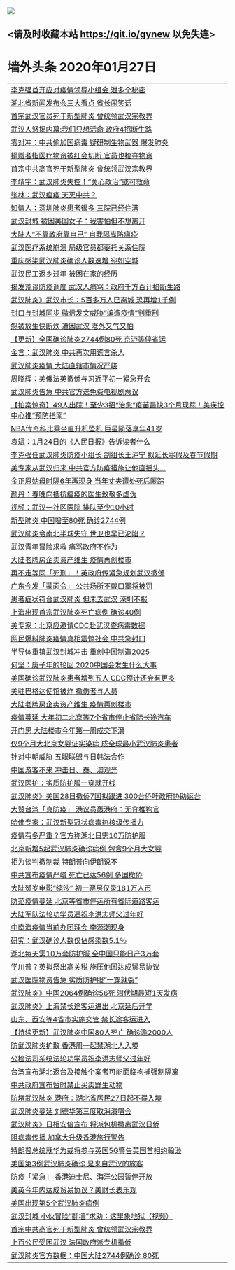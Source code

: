 
<tr>
  <td align=center><img src="https://cdn.jsdelivr.net/gh/gyoupiodf/im1/%E5%BE%AE%E4%BF%A1%E8%AF%B4%E6%98%8E4.jpg" /></td>  
</tr>

## <请及时收藏本站 https://git.io/gynew 以免失连> </a>
# 墙外头条 2020年01月27日</a>

<table>

<tr><td colspan="2" align="left"><a href="https://xball.casa/oo.aspx?name=c1122325&key=eqxowaguscvmxdgc&from=gy">李克强首开应对疫情领导小组会 泄多个秘密</a></td></tr>
<tr><td colspan="2" align="left"><a href="https://xball.casa/oo.aspx?name=c1122341&key=eqxowaguscvmxdgc&from=gy">湖北省新闻发布会三大看点 省长闹笑话</a></td></tr>
<tr><td colspan="2" align="left"><a href="https://xball.casa/oo.aspx?name=c1122333&key=eqxowaguscvmxdgc&from=gy">首宗武汉官员死于新型肺炎 曾统领武汉宗教界</a></td></tr>
<tr><td colspan="2" align="left"><a href="https://xball.casa/oo.aspx?name=c1122329&key=eqxowaguscvmxdgc&from=gy">武汉人怒揭内幕:我们只想活命 政府4招断生路</a></td></tr>
<tr><td colspan="2" align="left"><a href="https://xball.casa/oo.aspx?name=c1122354&key=eqxowaguscvmxdgc&from=gy">零对冲：中共偷加国病毒 疑研制生物武器 爆发肺炎</a></td></tr>
<tr><td colspan="2" align="left"><a href="https://xball.casa/oo.aspx?name=c1122365&key=eqxowaguscvmxdgc&from=gy">捐赠者指医疗物资被红会切断 官员也抢夺物资</a></td></tr>
<tr><td colspan="2" align="left"><a href="https://xball.casa/oo.aspx?name=c1122352&key=eqxowaguscvmxdgc&from=gy">首宗中共高官死于新型肺炎 曾统领武汉宗教界</a></td></tr>
<tr><td colspan="2" align="left"><a href="https://xball.casa/oo.aspx?name=c1122330&key=eqxowaguscvmxdgc&from=gy">李靖宇：武汉肺炎失控！“关心政治”或可救命</a></td></tr>
<tr><td colspan="2" align="left"><a href="https://xball.casa/oo.aspx?name=c1122331&key=eqxowaguscvmxdgc&from=gy">张林：武汉瘟疫 天灭中共？</a></td></tr>
<tr><td colspan="2" align="left"><a href="https://xball.casa/oo.aspx?name=c1122326&key=eqxowaguscvmxdgc&from=gy">知情人：深圳肺炎患者很多 三院已经住满</a></td></tr>
<tr><td colspan="2" align="left"><a href="https://xball.casa/oo.aspx?name=c1122334&key=eqxowaguscvmxdgc&from=gy">武汉封城 被困美国女子：我害怕但不想离开</a></td></tr>
<tr><td colspan="2" align="left"><a href="https://xball.casa/oo.aspx?name=c1122342&key=eqxowaguscvmxdgc&from=gy">大陆人“不靠政府靠自己” 自我隔离防瘟疫</a></td></tr>
<tr><td colspan="2" align="left"><a href="https://xball.casa/oo.aspx?name=c1122328&key=eqxowaguscvmxdgc&from=gy">武汉医疗系统崩溃 局级官员都要托关系住院</a></td></tr>
<tr><td colspan="2" align="left"><a href="https://xball.casa/oo.aspx?name=c1122323&key=eqxowaguscvmxdgc&from=gy">重庆感染武汉肺炎确诊人数速增 宛如空城</a></td></tr>
<tr><td colspan="2" align="left"><a href="https://xball.casa/oo.aspx?name=c1122318&key=eqxowaguscvmxdgc&from=gy">武汉民工返乡过年 被困在家的经历</a></td></tr>
<tr><td colspan="2" align="left"><a href="https://xball.casa/oo.aspx?name=c1122315&key=eqxowaguscvmxdgc&from=gy">揭发荒谬防疫调度 武汉人痛骂：政府千方百计掐断生路</a></td></tr>
<tr><td colspan="2" align="left"><a href="https://xball.casa/oo.aspx?name=c1122291&key=eqxowaguscvmxdgc&from=gy">武汉肺炎》武汉市长：5百多万人已离城 恐再增1千例</a></td></tr>
<tr><td colspan="2" align="left"><a href="https://xball.casa/oo.aspx?name=c1122299&key=eqxowaguscvmxdgc&from=gy">封口与封城同步 微信发文威胁“编造疫情”判重刑</a></td></tr>
<tr><td colspan="2" align="left"><a href="https://xball.casa/oo.aspx?name=c1122355&key=eqxowaguscvmxdgc&from=gy">怨被放生快断炊 遭困武汉 老外又气又怕</a></td></tr>
<tr><td colspan="2" align="left"><a href="https://xball.casa/oo.aspx?name=c1120951&key=eqxowaguscvmxdgc&from=gy">【更新】全国确诊肺炎2744例80死 京沪等停省运</a></td></tr>
<tr><td colspan="2" align="left"><a href="https://xball.casa/oo.aspx?name=c1122371&key=eqxowaguscvmxdgc&from=gy">金言：武汉肺炎 中共再次用谎言杀人</a></td></tr>
<tr><td colspan="2" align="left"><a href="https://xball.casa/oo.aspx?name=c1122337&key=eqxowaguscvmxdgc&from=gy">武汉肺炎疫情 大陆直辖市情况严峻</a></td></tr>
<tr><td colspan="2" align="left"><a href="https://xball.casa/oo.aspx?name=c1122343&key=eqxowaguscvmxdgc&from=gy">周晓辉：美俄法英撤侨与习近平初一紧急开会</a></td></tr>
<tr><td colspan="2" align="left"><a href="https://xball.casa/oo.aspx?name=c1122364&key=eqxowaguscvmxdgc&from=gy">武汉肺炎告急 中共官方送免费电视剧惹议</a></td></tr>
<tr><td colspan="2" align="left"><a href="https://xball.casa/oo.aspx?name=c1122286&key=eqxowaguscvmxdgc&from=gy">【拍案惊奇】49人出院！至少3招“治愈”疫苗最快3个月现踪！美疾控中心推“预防指南”</a></td></tr>
<tr><td colspan="2" align="left"><a href="https://xball.casa/oo.aspx?name=c1122350&key=eqxowaguscvmxdgc&from=gy">NBA传奇科比乘坐直升机坠机 巨星陨落享年41岁</a></td></tr>
<tr><td colspan="2" align="left"><a href="https://xball.casa/oo.aspx?name=c1122332&key=eqxowaguscvmxdgc&from=gy">袁斌：1月24日的《人民日报》告诉读者什么</a></td></tr>
<tr><td colspan="2" align="left"><a href="https://xball.casa/oo.aspx?name=c1122287&key=eqxowaguscvmxdgc&from=gy">李克强任武汉肺炎防疫小组长 副组长王沪宁 拟延长寒假及春节假期</a></td></tr>
<tr><td colspan="2" align="left"><a href="https://xball.casa/oo.aspx?name=c1122307&key=eqxowaguscvmxdgc&from=gy">美专家从武汉归来 中共官方防疫措施让他直摇头…</a></td></tr>
<tr><td colspan="2" align="left"><a href="https://xball.casa/oo.aspx?name=c1122288&key=eqxowaguscvmxdgc&from=gy">金正恩姑母时隔6年再现身 当年丈夫遭处死后匿踪</a></td></tr>
<tr><td colspan="2" align="left"><a href="https://xball.casa/oo.aspx?name=c1122338&key=eqxowaguscvmxdgc&from=gy">颜丹：春晚向抵抗瘟疫的医生致敬多虚伪</a></td></tr>
<tr><td colspan="2" align="left"><a href="https://xball.casa/oo.aspx?name=c1122327&key=eqxowaguscvmxdgc&from=gy">视频：武汉一社区医院  排队至少10小时</a></td></tr>
<tr><td colspan="2" align="left"><a href="https://xball.casa/oo.aspx?name=c1122370&key=eqxowaguscvmxdgc&from=gy">新型肺炎 中国增至80死 确诊2744例</a></td></tr>
<tr><td colspan="2" align="left"><a href="https://xball.casa/oo.aspx?name=c1122314&key=eqxowaguscvmxdgc&from=gy">武汉肺炎令南北半球失守 世卫也早已沦陷？</a></td></tr>
<tr><td colspan="2" align="left"><a href="https://xball.casa/oo.aspx?name=c1122322&key=eqxowaguscvmxdgc&from=gy">武汉青年冒险求救 痛骂政府不作为</a></td></tr>
<tr><td colspan="2" align="left"><a href="https://xball.casa/oo.aspx?name=c1122351&key=eqxowaguscvmxdgc&from=gy">大陆老牌房企卖资产维生 疫情再创楼市</a></td></tr>
<tr><td colspan="2" align="left"><a href="https://xball.casa/oo.aspx?name=c1122376&key=eqxowaguscvmxdgc&from=gy">再不走等同「死刑」！英政府传紧急规划武汉撤侨</a></td></tr>
<tr><td colspan="2" align="left"><a href="https://xball.casa/oo.aspx?name=c1122297&key=eqxowaguscvmxdgc&from=gy">广东今发「蒙面令」 公共场所不戴口罩将被罚</a></td></tr>
<tr><td colspan="2" align="left"><a href="https://xball.casa/oo.aspx?name=c1122356&key=eqxowaguscvmxdgc&from=gy">患者症状符合武汉肺炎 但未去武汉 深圳不报</a></td></tr>
<tr><td colspan="2" align="left"><a href="https://xball.casa/oo.aspx?name=c1122357&key=eqxowaguscvmxdgc&from=gy">上海出现首宗武汉肺炎死亡病例 确诊40例</a></td></tr>
<tr><td colspan="2" align="left"><a href="https://xball.casa/oo.aspx?name=c1122335&key=eqxowaguscvmxdgc&from=gy">美专家：北京应邀请CDC赴武汉查病毒数据</a></td></tr>
<tr><td colspan="2" align="left"><a href="https://xball.casa/oo.aspx?name=c1122362&key=eqxowaguscvmxdgc&from=gy">网民爆料肺炎疫情真相震惊社会 中共急封口</a></td></tr>
<tr><td colspan="2" align="left"><a href="https://xball.casa/oo.aspx?name=c1122293&key=eqxowaguscvmxdgc&from=gy">半导体重镇武汉封城冲击 重创中国制造2025</a></td></tr>
<tr><td colspan="2" align="left"><a href="https://xball.casa/oo.aspx?name=c1122359&key=eqxowaguscvmxdgc&from=gy">何坚：庚子年的轮回 2020中国会发生什么大事</a></td></tr>
<tr><td colspan="2" align="left"><a href="https://xball.casa/oo.aspx?name=c1122344&key=eqxowaguscvmxdgc&from=gy">美国确诊武汉肺炎患者增到五人  CDC预计还会有更多</a></td></tr>
<tr><td colspan="2" align="left"><a href="https://xball.casa/oo.aspx?name=c1122372&key=eqxowaguscvmxdgc&from=gy">美驻巴格达使馆被炸 撤伤者与人员</a></td></tr>
<tr><td colspan="2" align="left"><a href="https://xball.casa/oo.aspx?name=c1122336&key=eqxowaguscvmxdgc&from=gy">大陆老牌房企卖资产维生 疫情再创楼市</a></td></tr>
<tr><td colspan="2" align="left"><a href="https://xball.casa/oo.aspx?name=c1122284&key=eqxowaguscvmxdgc&from=gy">疫情蔓延 大年初二北京等7个省市停止省际长途汽车</a></td></tr>
<tr><td colspan="2" align="left"><a href="https://xball.casa/oo.aspx?name=c1122324&key=eqxowaguscvmxdgc&from=gy">开门黑 大陆楼市今年第一周成交下滑</a></td></tr>
<tr><td colspan="2" align="left"><a href="https://xball.casa/oo.aspx?name=c1122300&key=eqxowaguscvmxdgc&from=gy">仅9个月大北京女婴证实染病 成全球最小武汉肺炎患者</a></td></tr>
<tr><td colspan="2" align="left"><a href="https://xball.casa/oo.aspx?name=c1122373&key=eqxowaguscvmxdgc&from=gy">针对中朝威胁 五眼联盟与日韩法合作</a></td></tr>
<tr><td colspan="2" align="left"><a href="https://xball.casa/oo.aspx?name=c1122367&key=eqxowaguscvmxdgc&from=gy">中国游客不来 冲击日、泰、澳观光</a></td></tr>
<tr><td colspan="2" align="left"><a href="https://xball.casa/oo.aspx?name=c1122369&key=eqxowaguscvmxdgc&from=gy">武汉医护：劣质防护服一穿就开线</a></td></tr>
<tr><td colspan="2" align="left"><a href="https://xball.casa/oo.aspx?name=c1122296&key=eqxowaguscvmxdgc&from=gy">武汉肺炎》美国28日撤侨7国拟跟进 300台侨吁政府协助返台</a></td></tr>
<tr><td colspan="2" align="left"><a href="https://xball.casa/oo.aspx?name=c1122313&key=eqxowaguscvmxdgc&from=gy">大赞台湾「真防疫」 港议员轰港府：无脊椎狗官</a></td></tr>
<tr><td colspan="2" align="left"><a href="https://xball.casa/oo.aspx?name=c1122339&key=eqxowaguscvmxdgc&from=gy">哈佛专家：武汉新型冠状病毒热核级传播力</a></td></tr>
<tr><td colspan="2" align="left"><a href="https://xball.casa/oo.aspx?name=c1122316&key=eqxowaguscvmxdgc&from=gy">疫情有多严重？官方称湖北日需10万防护服</a></td></tr>
<tr><td colspan="2" align="left"><a href="https://xball.casa/oo.aspx?name=c1122348&key=eqxowaguscvmxdgc&from=gy">北京新增5起武汉肺炎确诊病例 包含9个月大女婴</a></td></tr>
<tr><td colspan="2" align="left"><a href="https://xball.casa/oo.aspx?name=c1122374&key=eqxowaguscvmxdgc&from=gy">拒为谈判撤制裁 特朗普向伊朗说不</a></td></tr>
<tr><td colspan="2" align="left"><a href="https://xball.casa/oo.aspx?name=c1122285&key=eqxowaguscvmxdgc&from=gy">中共宣布疫情严峻 死亡已达56例 多国撤侨</a></td></tr>
<tr><td colspan="2" align="left"><a href="https://xball.casa/oo.aspx?name=c1122366&key=eqxowaguscvmxdgc&from=gy">大陆贺岁电影“缩沙” 初一票房仅录181万人币</a></td></tr>
<tr><td colspan="2" align="left"><a href="https://xball.casa/oo.aspx?name=c1122375&key=eqxowaguscvmxdgc&from=gy">防范疫情蔓延 北京等省市停运所有省际道路客运</a></td></tr>
<tr><td colspan="2" align="left"><a href="https://xball.casa/oo.aspx?name=c1122340&key=eqxowaguscvmxdgc&from=gy">大陆军队法轮功学员遥祝李洪志师父过年好</a></td></tr>
<tr><td colspan="2" align="left"><a href="https://xball.casa/oo.aspx?name=c1122358&key=eqxowaguscvmxdgc&from=gy">中南海疫情当前办团拜会 李源潮现身</a></td></tr>
<tr><td colspan="2" align="left"><a href="https://xball.casa/oo.aspx?name=c1122311&key=eqxowaguscvmxdgc&from=gy">研究：武汉确诊人数仅佔感染数5.1％</a></td></tr>
<tr><td colspan="2" align="left"><a href="https://xball.casa/oo.aspx?name=c1122309&key=eqxowaguscvmxdgc&from=gy">湖北每天需10万套防护服 全中国只能日产3万套</a></td></tr>
<tr><td colspan="2" align="left"><a href="https://xball.casa/oo.aspx?name=c1122290&key=eqxowaguscvmxdgc&from=gy">学川普？英拟祭出高关税 施压他国达成贸易协议</a></td></tr>
<tr><td colspan="2" align="left"><a href="https://xball.casa/oo.aspx?name=c1122320&key=eqxowaguscvmxdgc&from=gy">武汉医院物资告急 劣质防护服“一穿就裂”</a></td></tr>
<tr><td colspan="2" align="left"><a href="https://xball.casa/oo.aspx?name=c1122294&key=eqxowaguscvmxdgc&from=gy">武汉肺炎》中国2064例确诊56死 潜伏期最短1天发病</a></td></tr>
<tr><td colspan="2" align="left"><a href="https://xball.casa/oo.aspx?name=c1122292&key=eqxowaguscvmxdgc&from=gy">武汉肺炎》上海禁长途客运进出 北京延后开学</a></td></tr>
<tr><td colspan="2" align="left"><a href="https://xball.casa/oo.aspx?name=c1122310&key=eqxowaguscvmxdgc&from=gy">山东、西安等4省市实施交管 禁长途客运进入</a></td></tr>
<tr><td colspan="2" align="left"><a href="https://xball.casa/oo.aspx?name=c1120084&key=eqxowaguscvmxdgc&from=gy">【持续更新】武汉肺炎中国80人死亡 确诊逾2000人</a></td></tr>
<tr><td colspan="2" align="left"><a href="https://xball.casa/oo.aspx?name=c1122363&key=eqxowaguscvmxdgc&from=gy">防武汉肺炎扩散 香港周一起禁湖北人入境</a></td></tr>
<tr><td colspan="2" align="left"><a href="https://xball.casa/oo.aspx?name=c1122317&key=eqxowaguscvmxdgc&from=gy">公检法司系统法轮功学员祝李洪志师父过年好</a></td></tr>
<tr><td colspan="2" align="left"><a href="https://xball.casa/oo.aspx?name=c1122321&key=eqxowaguscvmxdgc&from=gy">台湾宣布湖北返台及接触个案者可能面临拘捕强制隔离</a></td></tr>
<tr><td colspan="2" align="left"><a href="https://xball.casa/oo.aspx?name=c1122319&key=eqxowaguscvmxdgc&from=gy">中共政府宣布暂时禁止买卖野生动物</a></td></tr>
<tr><td colspan="2" align="left"><a href="https://xball.casa/oo.aspx?name=c1122349&key=eqxowaguscvmxdgc&from=gy">防堵武汉肺炎 港府：湖北省居民27日起不得入境</a></td></tr>
<tr><td colspan="2" align="left"><a href="https://xball.casa/oo.aspx?name=c1122368&key=eqxowaguscvmxdgc&from=gy">武汉肺炎蔓延 刘德华第三度取消演唱会</a></td></tr>
<tr><td colspan="2" align="left"><a href="https://xball.casa/oo.aspx?name=c1122295&key=eqxowaguscvmxdgc&from=gy">武汉肺炎》日相安倍宣布 将派包机撤离武汉日侨</a></td></tr>
<tr><td colspan="2" align="left"><a href="https://xball.casa/oo.aspx?name=c1122353&key=eqxowaguscvmxdgc&from=gy">阻病毒传播 加拿大升级香港旅行警告</a></td></tr>
<tr><td colspan="2" align="left"><a href="https://xball.casa/oo.aspx?name=c1122347&key=eqxowaguscvmxdgc&from=gy">特朗普总统就华为或将参与英国5G警告英国首相约翰逊</a></td></tr>
<tr><td colspan="2" align="left"><a href="https://xball.casa/oo.aspx?name=c1122308&key=eqxowaguscvmxdgc&from=gy">美国第3例武汉肺炎确诊 是来自武汉的旅客</a></td></tr>
<tr><td colspan="2" align="left"><a href="https://xball.casa/oo.aspx?name=c1122312&key=eqxowaguscvmxdgc&from=gy">防疫「紧急」 香港迪士尼、海洋公园暂停开放</a></td></tr>
<tr><td colspan="2" align="left"><a href="https://xball.casa/oo.aspx?name=c1122289&key=eqxowaguscvmxdgc&from=gy">美英今年内达成贸易协议？美财长表乐观</a></td></tr>
<tr><td colspan="2" align="left"><a href="https://xball.casa/oo.aspx?name=c1122346&key=eqxowaguscvmxdgc&from=gy">美国出现第5个武汉肺炎病例</a></td></tr>
<tr><td colspan="2" align="left"><a href="https://xball.casa/oo.aspx?name=c1122378&key=eqxowaguscvmxdgc&from=gy">武汉封城 小伙冒险“翻墙”求助：这里象地狱（视频）</a></td></tr>
<tr><td colspan="2" align="left"><a href="https://xball.casa/oo.aspx?name=c1122379&key=eqxowaguscvmxdgc&from=gy">首宗中共高官死于新型肺炎 曾统领武汉宗教界</a></td></tr>
<tr><td colspan="2" align="left"><a href="https://xball.casa/oo.aspx?name=c1122377&key=eqxowaguscvmxdgc&from=gy">上百公民受困武汉 法国政府派专机撤侨</a></td></tr>
<tr><td colspan="2" align="left"><a href="https://xball.casa/oo.aspx?name=c1122380&key=eqxowaguscvmxdgc&from=gy">武汉肺炎官方数据：中国大陆2744例确诊 80死</a></td></tr>


</table>
